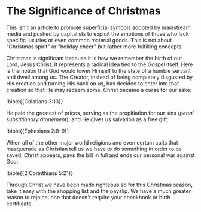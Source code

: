# The Significance of Christmas
This isn't an article to promote superficial symbols adopted by mainstream media 
and pushed by capitalists to exploit the emotions of those who lack specific luxuries or even common material 
goods. This is not about "Christmas spirit" or "holiday cheer" but rather more 
fulfilling concepts.

Christmas is significant because it is how we remember the birth of our Lord, Jesus 
Christ. It represents a radical idea tied to the Gospel itself. Here is the notion that 
God would lower Himself to the state of a humble servant and dwell among us. The Creator, instead of being 
completely disgusted by His creation and turning His back on us, has decided to enter 
into that creation so that He may redeem some. Christ became a curse for our sake:

!bible{{Galatians 3:13}}

He paid the greatest of prices, serving as the propitiation for our sins (*penal substitionary atonement*), and He gives us salvation as a free gift:

!bible{{Ephesians 2:8-9}}

When all of the other major world religions and even certain cults that masquerade 
as Christian tell us we have to do something in order to be saved, Christ appears, pays the bill in full and ends our personal war against God:

!bible{{2 Corinthians 5:21}}

Through Christ we have been made righteous so for this Christmas season, take it easy with 
the shopping list and the payslip. We have a much greater reason to rejoice, one 
that doesn't require your checkbook or birth certificate.
